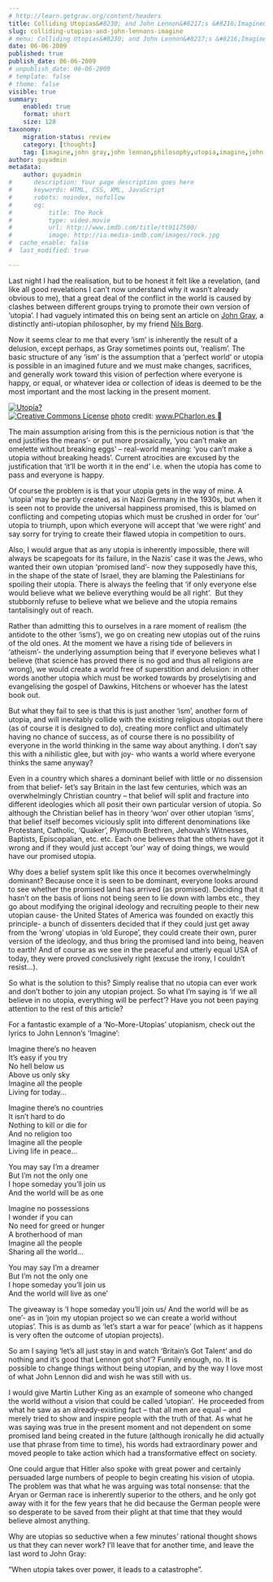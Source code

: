 ```yaml
---
# http://learn.getgrav.org/content/headers
title: Colliding Utopias&#8230; and John Lennon&#8217;s &#8216;Imagine&#8217;
slug: colliding-utopias-and-john-lennons-imagine
# menu: Colliding Utopias&#8230; and John Lennon&#8217;s &#8216;Imagine&#8217;
date: 06-06-2009
published: true
publish_date: 06-06-2009
# unpublish_date: 06-06-2009
# template: false
# theme: false
visible: true
summary:
    enabled: true
    format: short
    size: 128
taxonomy:
    migration-status: review
    category: [thoughts]
    tag: [imagine,john gray,john lennon,philosophy,utopia,imagine,john gray,john lennon,philosophy,utopia]
author: guyadmin
metadata:
    author: guyadmin
#      description: Your page description goes here
#      keywords: HTML, CSS, XML, JavaScript
#      robots: noindex, nofollow
#      og:
#          title: The Rock
#          type: video.movie
#          url: http://www.imdb.com/title/tt0117500/
#          image: http://ia.media-imdb.com/images/rock.jpg
#  cache_enable: false
#  last_modified: true

---
```


Last night I had the realisation, but to be honest it felt like a revelation, (and like all good revelations I can’t now understand why it wasn’t already obvious to me), that a great deal of the conflict in the world is caused by clashes between different groups trying to promote their own version of ‘utopia’. I had vaguely intimated this on being sent an article on [John Gray](http://en.wikipedia.org/wiki/John_N._Gray), a distinctly anti-utopian philosopher, by my friend [Nils Borg](http://idea.tion.to).

Now it seems clear to me that every ‘ism’ is inherently the result of a delusion, except perhaps, as Gray sometimes points out, ‘realism’.  The basic structure of any ‘ism’ is the assumption that a ‘perfect world’ or utopia is possible in an imagined future and we must make changes, sacrifices, and generally work toward this vision of perfection where everyone is happy, or equal, or whatever idea or collection of ideas is deemed to be the most important and the most lacking in the present moment.

[![Utopía?](http://farm4.static.flickr.com/3132/2768762619_17193c414b_m.jpg)](http://www.flickr.com/photos/10119862@N04/2768762619/ "Utopía?")  
[![Creative Commons License](http://guyjames.com/wp-content/plugins/photo-dropper/images/cc.png)](http://creativecommons.org/licenses/by-nc-nd/2.0/ "Attribution-NonCommercial-NoDerivs License") [photo](http://www.photodropper.com/photos/) credit: [www.PCharlon.es ](http://www.flickr.com/photos/10119862@N04/2768762619/ "www.PCharlon.es")  
  
 The main assumption arising from this is the pernicious notion is that ‘the end justifies the means’- or put more prosaically, ‘you can’t make an omelette without breaking eggs’ – real-world meaning: ‘you can’t make a utopia without breaking heads’. Current atrocities are excused by the justification that ‘it’ll be worth it in the end’ i.e. when the utopia has come to pass and everyone is happy.

Of course the problem is is that your utopia gets in the way of mine. A ‘utopia’ may be partly created, as in Nazi Germany in the 1930s, but when it is seen not to provide the universal happiness promised, this is blamed on conflicting and competing utopias which must be crushed in order for ‘our’ utopia to triumph, upon which everyone will accept that ‘we were right’ and say sorry for trying to create their flawed utopia in competition to ours.

Also, I would argue that as any utopia is inherently impossible, there will always be scapegoats for its failure, in the Nazis’ case it was the Jews, who wanted their own utopian ‘promised land’- now they supposedly have this, in the shape of the state of Israel, they are blaming the Palestinians for spoiling their utopia. There is always the feeling that ‘if only everyone else would believe what we believe everything would be all right’.  But they stubbornly refuse to believe what we believe and the utopia remains tantalisingly out of reach.

Rather than admitting this to ourselves in a rare moment of realism (the antidote to the other ‘isms’), we go on creating new utopias out of the ruins of the old ones. At the moment we have a rising tide of believers in ‘atheism’- the underlying assumption being that if everyone believes what I believe (that science has proved there is no god and thus all religions are wrong), we would create a world free of superstition and delusion: in other words another utopia which must be worked towards by proselytising and evangelising the gospel of Dawkins, Hitchens or whoever has the latest book out.

But what they fail to see is that this is just another ‘ism’, another form of utopia, and will inevitably collide with the existing religious utopias out there (as of course it is designed to do), creating more conflict and ultimately having no chance of success, as of course there is no possibility of everyone in the world thinking in the same way about anything. I don’t say this with a nihilistic glee, but with joy- who wants a world where everyone thinks the same anyway?

Even in a country which shares a dominant belief with little or no dissension from that belief- let’s say Britain in the last few centuries, which was an overwhelmingly Christian country – that belief will split and fracture into different ideologies which all posit their own particular version of utopia. So although the Christian belief has in theory ‘won’ over other utopian ‘isms’, that belief itself becomes viciously split into different denominations like Protestant, Catholic, ‘Quaker’, Plymouth Brethren, Jehovah’s Witnesses, Baptists, Episcopalian, etc. etc. Each one believes that the others have got it wrong and if they would just accept ‘our’ way of doing things, we would have our promised utopia.

Why does a belief system split like this once it becomes overwhelmingly dominant? Because once it is seen to be dominant, everyone looks around to see whether the promised land has arrived (as promised). Deciding that it hasn’t on the basis of lions not being seen to lie down with lambs etc., they go about modifying the original ideology and recruiting people to their new utopian cause- the United States of America was founded on exactly this principle- a bunch of dissenters decided that if they could just get away from the ‘wrong’ utopias in ‘old Europe’, they could create their own, purer version of the ideology, and thus bring the promised land into being, heaven to earth! And of course as we see in the peaceful and utterly equal USA of today, they were proved conclusively right (excuse the irony, I couldn’t resist…).

So what is the solution to this? Simply realise that no utopia can ever work and don’t bother to join any utopian project. So what I’m saying is ‘if we all believe in no utopia, everything will be perfect’? Have you not been paying attention to the rest of this article?

For a fantastic example of a ‘No-More-Utopias’ utopianism, check out the lyrics to John Lennon’s ‘Imagine’:

Imagine there’s no heaven  
 It’s easy if you try  
 No hell below us  
 Above us only sky  
 Imagine all the people  
 Living for today…

Imagine there’s no countries  
 It isn’t hard to do  
 Nothing to kill or die for  
 And no religion too  
 Imagine all the people  
 Living life in peace…

You may say I’m a dreamer  
 But I’m not the only one  
 I hope someday you’ll join us  
 And the world will be as one

Imagine no possessions  
 I wonder if you can  
 No need for greed or hunger  
 A brotherhood of man  
 Imagine all the people  
 Sharing all the world…

You may say I’m a dreamer  
 But I’m not the only one  
 I hope someday you’ll join us  
 And the world will live as one’

The giveaway is ‘I hope someday you’ll join us/ And the world will be as one’- as in ‘join my utopian project so we can create a world without utopias’. This is as dumb as ‘let’s start a war for peace’ (which as it happens is very often the outcome of utopian projects).

So am I saying ‘let’s all just stay in and watch ‘Britain’s Got Talent’ and do nothing and it’s good that Lennon got shot’? Funnily enough, no. It is possible to change things without being utopian, and by the way I love most of what John Lennon did and wish he was still with us.

 I would give Martin Luther King as an example of someone who changed the world without a vision that could be called ‘utopian’.  He proceeded from what he saw as an already-existing fact – that all men are equal – and merely tried to show and inspire people with the truth of that. As what he was saying was true in the present moment and not dependent on some promised land being created in the future (although ironically he did actually use that phrase from time to time), his words had extraordinary power and moved people to take action which had a transformative effect on society.

One could argue that Hitler also spoke with great power and certainly persuaded large numbers of people to begin creating his vision of utopia. The problem was that what he was arguing was total nonsense: that the Aryan or German race is inherently superior to the others, and he only got away with it for the few years that he did because the German people were so desperate to be saved from their plight at that time that they would believe almost anything.

Why are utopias so seductive when a few minutes’ rational thought shows us that they can never work? I’ll leave that for another time, and leave the last word to John Gray:

“When utopia takes over power, it leads to a catastrophe”.